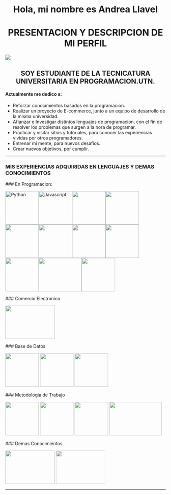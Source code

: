 <h1 align="center">Hola, mi nombre es Andrea Llavel </h1>
<h1 align="center"> PRESENTACION Y DESCRIPCION DE MI PERFIL</h1>
<p align="left"><img src="https://img.shields.io/badge/STATUS-EN%DESARROLLO-green"></p>

 <h2 align="center"> SOY ESTUDIANTE DE LA TECNICATURA UNIVERSITARIA EN PROGRAMACION.UTN.</h2>

 #### Actualmente me dedico a:
 - Reforzar conocimientos basados en la programacion.
 - Realizar un proyecto de E-commerce, junto a un equipo de desarrollo de la misma universidad.
 - Afianzar e Investigar distintos lenguajes de programacion, con el fin de resolver los problemas que surgen a la hora de programar.
 - Practicar y visitar sitios y tutoriales, para conocer las experiencias vividas por otros programadores.
 - Entrenar mi mente, para nuevos desafios.
 - Crear nuevos objetivos, por cumplir.
<hr>
<h3> MIS EXPERIENCIAS ADQUIRIDAS EN LENGUAJES Y DEMAS CONOCIMIENTOS </h3>
### En Programacion:

<p align="left"><img src="https://github.com/AndreaLlavel/AndreaLlavel/assets/112596102/604d3e5e-2b80-44d2-b852-a4b360c39b5a" alt="Python" width="105" height="105"/><img src="https://github.com/AndreaLlavel/AndreaLlavel/assets/112596102/ed1665be-d91e-44fd-acf6-d3b42c647817" alt="Javascript" width="105" height="105"/><img src="https://github.com/AndreaLlavel/AndreaLlavel/assets/112596102/3c45bfb6-357b-4d08-a2a4-b0bca3df3542" alt="" width="105" height="105"/><img src="https://github.com/AndreaLlavel/AndreaLlavel/assets/112596102/b334d2ee-96ab-4536-bf2f-8c8563835324" alt="" width="105" height="105"/><img src="https://github.com/AndreaLlavel/AndreaLlavel/assets/112596102/b19dd6af-5604-4140-88d3-ea7df7164efb" alt="" width="105" height="105"/><img src="https://github.com/AndreaLlavel/AndreaLlavel/assets/112596102/842f7866-29b6-4594-acbe-aecac6bf7d5e" alt="" width="105" height="105"/><img src="https://github.com/AndreaLlavel/AndreaLlavel/assets/112596102/5fde43a8-ab61-4163-8404-6ea0df3e814f" alt="" width="105" height="105"/><img src="https://github.com/AndreaLlavel/AndreaLlavel/assets/112596102/1c104d2f-3a9b-4f0a-a4d7-14bbed10bab1" alt="" width="105" height="105"/><img
src="https://github.com/AndreaLlavel/AndreaLlavel/assets/112596102/e380cec8-779f-4327-8436-16f470be537f" alt="" width="105" height="105"/><img
src="https://github.com/AndreaLlavel/AndreaLlavel/assets/112596102/66de88d4-7bf2-4879-91ad-5b5ef9167812" alt="" width="135" height="105"/><img
src="https://github.com/AndreaLlavel/AndreaLlavel/assets/112596102/36d9b8b4-2a9c-40d6-8c30-5fb599c839a0" alt="" width="105" height="105"/></p>
### Comercio Electronico
<p>
<img src="https://github.com/AndreaLlavel/AndreaLlavel/assets/112596102/a61bfcbb-0adc-40ab-8fe9-8bf244f919d0" alt="" width="155" height="105"/>
</p>
### Base de Datos
<p>
<img src="https://github.com/AndreaLlavel/AndreaLlavel/assets/112596102/dbb108e6-acd4-4446-be11-5074f270f464" alt="" width="105" height="105"/>
<img src="https://github.com/AndreaLlavel/AndreaLlavel/assets/112596102/4a294a6a-bd46-4214-900d-26a82569ea72" alt="" width="105" height="105"/>                                           <img src="https://github.com/AndreaLlavel/AndreaLlavel/assets/112596102/b646fdd0-4f72-432a-ae71-d8c9310a418a" alt="" width="105" height="105"/>                                           </p>                                                                                                                                                                                      ### Metodologia de Trabajo
<p>
<img src="https://github.com/AndreaLlavel/AndreaLlavel/assets/112596102/ec8a9a09-23cf-40b4-9c8e-ad0d4ba3c535" alt="" width="105" height="105"/>
<img src="https://github.com/AndreaLlavel/AndreaLlavel/assets/112596102/05aeac21-20a2-4d7b-b849-f497f861f4d7" alt="" width="105" height="105"/>
<img src="https://github.com/AndreaLlavel/AndreaLlavel/assets/112596102/e78c94b3-88f6-4257-a6a5-c60d78c9e520" alt="" width="105" height="105"/>
<img src="https://github.com/AndreaLlavel/AndreaLlavel/assets/112596102/45777276-3c3b-4992-92a7-635ce79b2cb1" alt="" width="165" height="105"/>
</p>
### Demas Conocimientos
<p>
<img src="https://github.com/AndreaLlavel/AndreaLlavel/assets/112596102/312b0828-43f5-45dc-8ab7-ba8b0ee0797e" alt="" width="155" height="105"/>
<img src="https://github.com/AndreaLlavel/AndreaLlavel/assets/112596102/11b9f695-c09c-4198-a52c-9b0274e7c533" alt="" width="155" height="105"/>
</p>
<hr>










 


